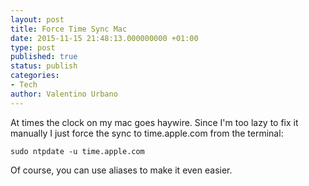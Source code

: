 ```yaml
---
layout: post
title: Force Time Sync Mac
date: 2015-11-15 21:48:13.000000000 +01:00
type: post
published: true
status: publish
categories:
- Tech
author: Valentino Urbano 
---
```


At times the clock on my mac goes haywire. Since I'm too lazy to fix it manually I just force the sync to time.apple.com from the terminal:

    
    sudo ntpdate -u time.apple.com
    

Of course, you can use aliases to make it even easier.